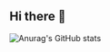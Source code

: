 ## Hi there 👋

![Anurag's GitHub stats](https://github-readme-stats.vercel.app/api?username=anuraghazra&show_icons=true&theme=radical)
